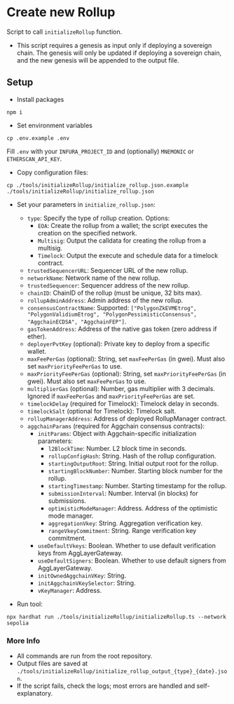 # Create new Rollup

Script to call `initializeRollup` function.

- This script requires a genesis as input only if deploying a sovereign chain. The genesis will only be updated if deploying a sovereign chain, and the new genesis will be appended to the output file.

## Setup

- Install packages

```
npm i
```

- Set environment variables

```
cp .env.example .env
```

Fill `.env` with your `INFURA_PROJECT_ID` and (optionally) `MNEMONIC` or `ETHERSCAN_API_KEY`.

- Copy configuration files:

```
cp ./tools/initializeRollup/initialize_rollup.json.example ./tools/initializeRollup/initialize_rollup.json
```

- Set your parameters in `initialize_rollup.json`:

    - `type`: Specify the type of rollup creation. Options:
        - `EOA`: Create the rollup from a wallet; the script executes the creation on the specified network.
        - `Multisig`: Output the calldata for creating the rollup from a multisig.
        - `Timelock`: Output the execute and schedule data for a timelock contract.
    - `trustedSequencerURL`: Sequencer URL of the new rollup.
    - `networkName`: Network name of the new rollup.
    - `trustedSequencer`: Sequencer address of the new rollup.
    - `chainID`: ChainID of the rollup (must be unique, 32 bits max).
    - `rollupAdminAddress`: Admin address of the new rollup.
    - `consensusContractName`: Supported: `["PolygonZkEVMEtrog", "PolygonValidiumEtrog", "PolygonPessimisticConsensus", "AggchainECDSA", "AggchainFEP"]`.
    - `gasTokenAddress`: Address of the native gas token (zero address if ether).
    - `deployerPvtKey` (optional): Private key to deploy from a specific wallet.
    - `maxFeePerGas` (optional): String, set `maxFeePerGas` (in gwei). Must also set `maxPriorityFeePerGas` to use.
    - `maxPriorityFeePerGas` (optional): String, set `maxPriorityFeePerGas` (in gwei). Must also set `maxFeePerGas` to use.
    - `multiplierGas` (optional): Number, gas multiplier with 3 decimals. Ignored if `maxFeePerGas` and `maxPriorityFeePerGas` are set.
    - `timelockDelay` (required for Timelock): Timelock delay in seconds.
    - `timelockSalt` (optional for Timelock): Timelock salt.
    - `rollupManagerAddress`: Address of deployed RollupManager contract.
    - `aggchainParams` (required for Aggchain consensus contracts):
        - `initParams`: Object with Aggchain-specific initialization parameters:
            - `l2BlockTime`: Number. L2 block time in seconds.
            - `rollupConfigHash`: String. Hash of the rollup configuration.
            - `startingOutputRoot`: String. Initial output root for the rollup.
            - `startingBlockNumber`: Number. Starting block number for the rollup.
            - `startingTimestamp`: Number. Starting timestamp for the rollup.
            - `submissionInterval`: Number. Interval (in blocks) for submissions.
            - `optimisticModeManager`: Address. Address of the optimistic mode manager.
            - `aggregationVkey`: String. Aggregation verification key.
            - `rangeVkeyCommitment`: String. Range verification key commitment.
        - `useDefaultVkeys`: Boolean. Whether to use default verification keys from AggLayerGateway.
        - `useDefaultSigners`: Boolean. Whether to use default signers from AggLayerGateway.
        - `initOwnedAggchainVKey`: String.
        - `initAggchainVKeySelector`: String.
        - `vKeyManager`: Address.

- Run tool:

```
npx hardhat run ./tools/initializeRollup/initializeRollup.ts --network sepolia
```

### More Info

- All commands are run from the root repository.
- Output files are saved at `./tools/initializeRollup/initialize_rollup_output_{type}_{date}.json`.
- If the script fails, check the logs; most errors are handled and self-explanatory.
